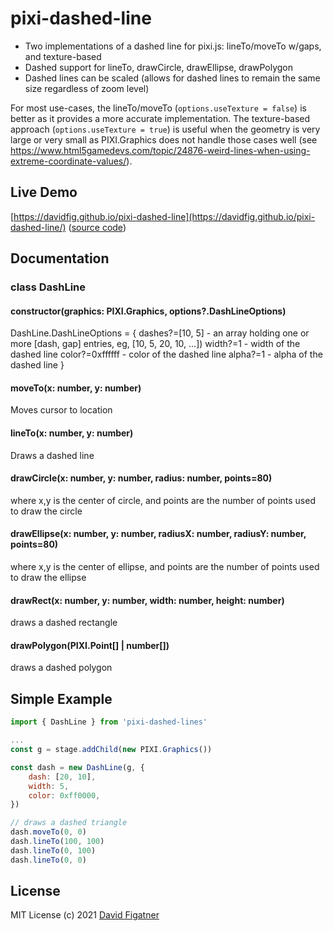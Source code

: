 # pixi-dashed-line

* Two implementations of a dashed line for pixi.js: lineTo/moveTo w/gaps, and texture-based
* Dashed support for lineTo, drawCircle, drawEllipse, drawPolygon
* Dashed lines can be scaled (allows for dashed lines to remain the same size regardless of zoom level)

For most use-cases, the lineTo/moveTo (`options.useTexture = false`) is better as it provides a more accurate implementation. The texture-based approach (`options.useTexture = true`) is useful when the geometry is very large or very small as PIXI.Graphics does not handle those cases well (see https://www.html5gamedevs.com/topic/24876-weird-lines-when-using-extreme-coordinate-values/).

## Live Demo

[https://davidfig.github.io/pixi-dashed-line](https://davidfig.github.io/pixi-dashed-line/) ([source code](https://github.com/davidfig/pixi-dashed-line/blob/main/demo/main.ts))

## Documentation

### class DashLine
#### constructor(graphics: PIXI.Graphics, options?.DashLineOptions)

DashLine.DashLineOptions = {
    dashes?=[10, 5] - an array holding one or more [dash, gap] entries, eg, [10, 5, 20, 10, ...])
    width?=1 - width of the dashed line
    color?=0xffffff - color of the dashed line
    alpha?=1 - alpha of the dashed line
}

#### moveTo(x: number, y: number)
Moves cursor to location

#### lineTo(x: number, y: number)
Draws a dashed line

#### drawCircle(x: number, y: number, radius: number, points=80)
where x,y is the center of circle, and points are the number of points used to draw the circle

#### drawEllipse(x: number, y: number, radiusX: number, radiusY: number, points=80)
where x,y is the center of ellipse, and points are the number of points used to draw the ellipse

#### drawRect(x: number, y: number, width: number, height: number)
draws a dashed rectangle

#### drawPolygon(PIXI.Point[] | number[])
draws a dashed polygon

## Simple Example

```js
import { DashLine } from 'pixi-dashed-lines'

...
const g = stage.addChild(new PIXI.Graphics())

const dash = new DashLine(g, {
    dash: [20, 10],
    width: 5,
    color: 0xff0000,
})

// draws a dashed triangle
dash.moveTo(0, 0)
dash.lineTo(100, 100)
dash.lineTo(0, 100)
dash.lineTo(0, 0)

```

## License
MIT License
(c) 2021 [David Figatner](https://yopeyopey.com/)
